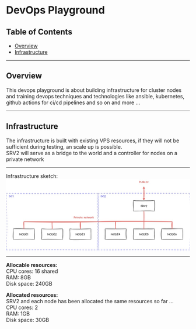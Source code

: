 # DevOps Playground

## Table of Contents

- [Overview](#overview)
- [Infrastructure](#infrastructure)

---

## Overview

This devops playground is about building infrastructure for cluster nodes and training devops techniques and technologies like ansible, kubernetes, github actions for ci/cd pipelines and so on and more ...

---

## Infrastructure

The infrastructure is built with existing VPS resources, if they will not be sufficient during testing, an scale up is possible.  
SRV2 will serve as a bridge to the world and a controller for nodes on a private network

---
Infrastructure sketch:
![infrastructure](/docs/images/vpsinfra.jpg)

---

**Allocable resources:**  
CPU cores: 16 shared  
RAM: 8GB  
Disk space: 240GB

**Allocated resources:**  
SRV2 and each node has been allocated the same resources so far ...  
CPU cores: 2  
RAM: 1GB  
Disk space: 30GB  
